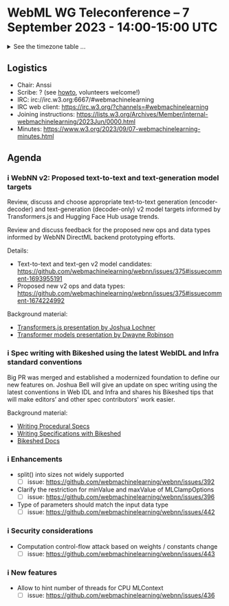 # WebML WG Teleconference – 7 September 2023 - 14:00-15:00 UTC

<details><summary>See the timezone table ...</summary>
<table>
<tr><td> San Francisco (U.S.A. - California) <td> Thu, 7 September 2022 <td> 07:00 <td> UTC-7 hours
<tr><td> Boston (U.S.A. - Massachusetts) <td> Thu, 7 September 2022 <td> 10:00 <td> UTC-4 hours
<tr><td> London (United Kingdom - England) <td> Thu, 7 September 2022 <td> 15:00 <td> UTC+1 hours
<tr><td> Berlin (Germany) <td> Thu, 7 September 2022 <td> 16:00 <td> UTC+2 hours
<tr><td> Helsinki (Finland) <td> Thu, 7 September 2022 <td> 17:00 <td> UTC+3 hours
<tr><td> Shanghai (China) <td> Thu, 7 September 2022 <td> 22:00 <td> UTC+8 hours
<tr><td> Tokyo (Japan) <td> Thu, 7 September 2022 <td> 23:00 <td> UTC+9 hours
<tr><td> Corresponding UTC (GMT) <td> Thu, 7 September 2022 <td colspan=2> 14:00 UTC
</table>

Other locations: https://www.timeanddate.com/worldclock/fixedtime.html?iso=20230907T14
</details>

## Logistics

* Chair: Anssi
* Scribe: ? (see [howto](https://github.com/webmachinelearning/meetings/blob/main/scribe-howto.md), volunteers welcome!)
* IRC: irc://irc.w3.org:6667/#webmachinelearning
* IRC web client: https://irc.w3.org/?channels=#webmachinelearning
* Joining instructions: https://lists.w3.org/Archives/Member/internal-webmachinelearning/2023Jun/0000.html
* Minutes: https://www.w3.org/2023/09/07-webmachinelearning-minutes.html

## Agenda
 
### ℹ️ WebNN v2: Proposed text-to-text and text-generation model targets

Review, discuss and choose appropriate text-to-text generation (encoder-decoder) and text-generation (decoder-only) v2 model targets informed by Transformers.js and Hugging Face Hub usage trends.

Review and discuss feedback for the proposed new ops and data types informed by WebNN DirectML backend prototyping efforts.

Details:

- Text-to-text and text-gen v2 model candidates: https://github.com/webmachinelearning/webnn/issues/375#issuecomment-1693955191
- Proposed new v2 ops and data types: https://github.com/webmachinelearning/webnn/issues/375#issuecomment-1674224992

Background material:

- [Transformers.js presentation by Joshua Lochner](https://lists.w3.org/Archives/Public/www-archive/2023Jun/att-0000/Transformers_js.pdf)
- [Transformer models presentation by Dwayne Robinson](https://lists.w3.org/Archives/Public/www-archive/2023Jun/att-0005/2023-06-29_WebNN_and_Transformers_Progress_W3C.pdf)
 
### ℹ️ Spec writing with Bikeshed using the latest WebIDL and Infra standard conventions

Big PR was merged and established a modernized foundation to define our new features on. Joshua Bell will give an update on spec writing using the latest conventions in Web IDL and Infra and shares his Bikeshed tips that will make editors’ and other spec contributors' work easier.

Background material:

- [Writing Procedural Specs](https://garykac.github.io/procspec/)
- [Writing Specifications with Bikeshed](https://dlaliberte.github.io/bikeshed-intro/)
- [Bikeshed Docs](https://speced.github.io/bikeshed/)
 
 ### ℹ️ Enhancements
 
- split() into sizes not widely supported
  - [ ] issue: https://github.com/webmachinelearning/webnn/issues/392
- Clarify the restriction for minValue and maxValue of MLClampOptions
  - [ ] issue: https://github.com/webmachinelearning/webnn/issues/396
- Type of parameters should match the input data type
  - [ ] issue: https://github.com/webmachinelearning/webnn/issues/442

### ℹ️ Security considerations

- Computation control-flow attack based on weights / constants change
  - [ ] issue: https://github.com/webmachinelearning/webnn/issues/443

### ℹ️ New features

- Allow to hint number of threads for CPU MLContext
  - [ ] issue: https://github.com/webmachinelearning/webnn/issues/436
